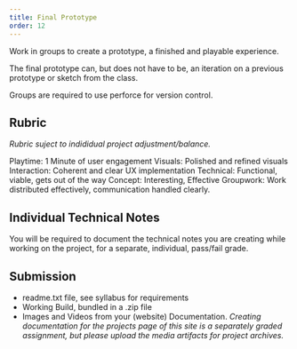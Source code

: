 ```yaml
---
title: Final Prototype
order: 12
---
```


Work in groups to create a prototype, a finished and playable experience.

The final prototype can, but does not have to be, an iteration on a previous prototype or sketch from the class.

Groups are required to use perforce for version control.

## Rubric
*Rubric suject to indididual project adjustment/balance.*

Playtime: 1 Minute of user engagement
Visuals: Polished and refined visuals
Interaction: Coherent and clear UX implementation
Technical: Functional, viable, gets out of the way
Concept: Interesting, Effective
Groupwork: Work distributed effectively, communication handled clearly.

## Individual Technical Notes
You will be required to document the technical notes you are creating while working on the project, for a separate, individual, pass/fail grade.

## Submission
- readme.txt file, see syllabus for requirements
- Working Build, bundled in a .zip file
- Images and Videos from your (website) Documentation. *Creating documentation for the projects page of this site is a separately graded assignment, but please upload the media artifacts for project archives.*
